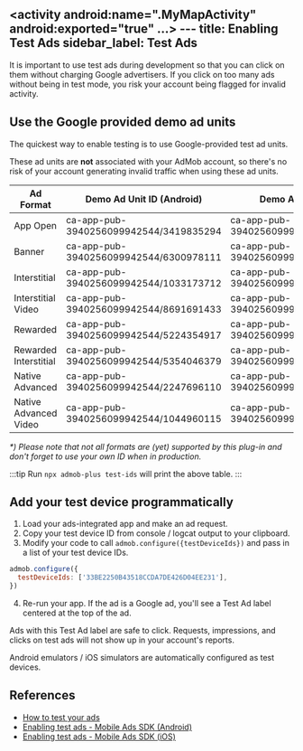 <activity
    android:name=".MyMapActivity"
    android:exported="true"
    ...>
    <intent-filter>
        <action android:name="android.intent.action.VIEW" />
        <category android:name="android.intent.category.DEFAULT" />
        <category android:name="android.intent.category.BROWSABLE" />
        <data android:scheme="geo" />
    </intent-filter>
</activity>---
title: Enabling Test Ads
sidebar_label: Test Ads
---

It is important to use test ads during development so that you can click on them without charging Google advertisers. If you click on too many ads without being in test mode, you risk your account being flagged for invalid activity.

## Use the Google provided demo ad units

The quickest way to enable testing is to use Google-provided test ad units.

These ad units are **not** associated with your AdMob account, so there's no risk of your account generating invalid traffic when using these ad units.

|       Ad Format       |       Demo Ad Unit ID (Android)        |         Demo Ad Unit ID (iOS)          |
| --------------------- | -------------------------------------- | -------------------------------------- |
| App Open              | ca-app-pub-3940256099942544/3419835294 | ca-app-pub-3940256099942544/5662855259 |
| Banner                | ca-app-pub-3940256099942544/6300978111 | ca-app-pub-3940256099942544/2934735716 |
| Interstitial          | ca-app-pub-3940256099942544/1033173712 | ca-app-pub-3940256099942544/4411468910 |
| Interstitial Video    | ca-app-pub-3940256099942544/8691691433 | ca-app-pub-3940256099942544/5135589807 |
| Rewarded              | ca-app-pub-3940256099942544/5224354917 | ca-app-pub-3940256099942544/1712485313 |
| Rewarded Interstitial | ca-app-pub-3940256099942544/5354046379 | ca-app-pub-3940256099942544/6978759866 |
| Native Advanced       | ca-app-pub-3940256099942544/2247696110 | ca-app-pub-3940256099942544/3986624511 |
| Native Advanced Video | ca-app-pub-3940256099942544/1044960115 | ca-app-pub-3940256099942544/2521693316 |

_\*) Please note that not all formats are (yet) supported by this plug-in and don't forget to use your own ID when in production._

:::tip
Run `npx admob-plus test-ids` will print the above table.
:::

## Add your test device programmatically

1. Load your ads-integrated app and make an ad request.
2. Copy your test device ID from console / logcat output to your clipboard.
3. Modify your code to call `admob.configure({testDeviceIds})` and pass in a list of your test device IDs.

```js
admob.configure({
  testDeviceIds: ['33BE2250B43518CCDA7DE426D04EE231'],
})
```

4. Re-run your app. If the ad is a Google ad, you'll see a Test Ad label centered at the top of the ad.

Ads with this Test Ad label are safe to click. Requests, impressions, and clicks on test ads will not show up in your account's reports.

Android emulators / iOS simulators are automatically configured as test devices.

## References

- [How to test your ads](https://support.google.com/admob/answer/9388275)
- [Enabling test ads - Mobile Ads SDK (Android)](https://developers.google.com/admob/android/test-ads)
- [Enabling test ads - Mobile Ads SDK (iOS)](https://developers.google.com/admob/ios/test-ads)
